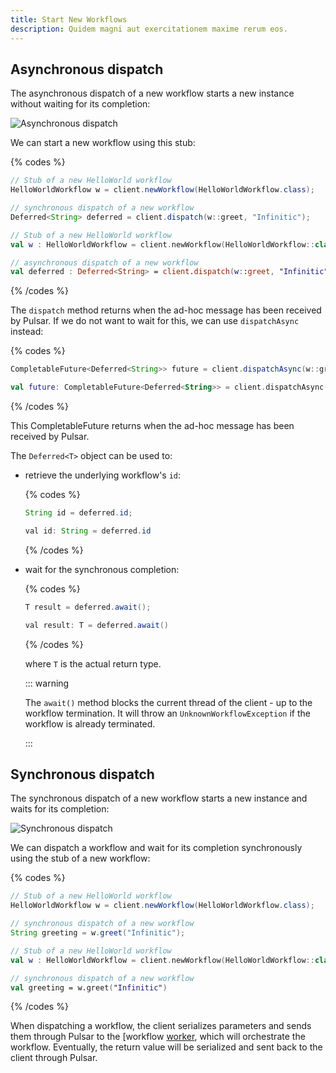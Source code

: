 ```yaml
---
title: Start New Workflows
description: Quidem magni aut exercitationem maxime rerum eos.
---
```


## Asynchronous dispatch

The asynchronous dispatch of a new workflow starts a new instance without waiting for its completion:

![Asynchronous dispatch](/img/client-workflow-async@2x.png)

We can start a new workflow using this stub:

{% codes %}

```java
// Stub of a new HelloWorld workflow
HelloWorldWorkflow w = client.newWorkflow(HelloWorldWorkflow.class);

// synchronous dispatch of a new workflow
Deferred<String> deferred = client.dispatch(w::greet, "Infinitic");
```

```kotlin
// Stub of a new HelloWorld workflow
val w : HelloWorldWorkflow = client.newWorkflow(HelloWorldWorkflow::class.java)

// asynchronous dispatch of a new workflow
val deferred : Deferred<String> = client.dispatch(w::greet, "Infinitic") }
```

{% /codes %}

The `dispatch` method returns when the ad-hoc message has been received by Pulsar. If we do not want to wait for this, we can use `dispatchAsync` instead:

{% codes %}

```java
CompletableFuture<Deferred<String>> future = client.dispatchAsync(w::greet, "Infinitic");
```

```kotlin
val future: CompletableFuture<Deferred<String>> = client.dispatchAsync(w::greet, "Infinitic") }
```

{% /codes %}

This CompletableFuture returns when the ad-hoc message has been received by Pulsar.

The `Deferred<T>` object can be used to:

- retrieve the underlying workflow's `id`:

  {% codes %}

  ```java
  String id = deferred.id;
  ```

  ```java
  val id: String = deferred.id
  ```

  {% /codes %}

- wait for the synchronous completion:

  {% codes %}

  ```java
  T result = deferred.await();
  ```


  ```java
  val result: T = deferred.await()
  ```

  {% /codes %}

  where `T` is the actual return type.

    ::: warning

  The `await()` method blocks the current thread of the client - up to the workflow termination. It will throw an `UnknownWorkflowException` if the workflow is already terminated.

    :::

## Synchronous dispatch

The synchronous dispatch of a new workflow starts a new instance and waits for its completion:

![Synchronous dispatch](/img/client-workflow-sync@2x.png)

We can dispatch a workflow and wait for its completion synchronously using the stub of a new workflow:

{% codes %}

```java
// Stub of a new HelloWorld workflow
HelloWorldWorkflow w = client.newWorkflow(HelloWorldWorkflow.class);

// synchronous dispatch of a new workflow
String greeting = w.greet("Infinitic");
```

```kotlin
// Stub of a new HelloWorld workflow
val w : HelloWorldWorkflow = client.newWorkflow(HelloWorldWorkflow::class.java)

// synchronous dispatch of a new workflow
val greeting = w.greet("Infinitic")
```

{% /codes %}

When dispatching a workflow, the client serializes parameters and sends them through Pulsar to the [workflow [worker](/workflows/workers), which will orchestrate the workflow. Eventually, the return value will be serialized and sent back to the client through Pulsar.


